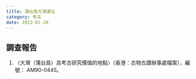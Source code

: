 ```yaml
---
title: 蒲台島大灣遺址
category: 考古
date: 2023-01-20
---
```

## 調查報告
1. 〈大灣（蒲台島）具考古研究價值的地點〉（香港：古物古蹟辦事處檔案），編號：	AM90-0445。